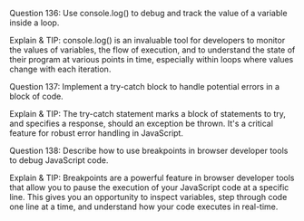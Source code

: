 Question 136: Use console.log() to debug and track the value of a variable inside a loop.

Explain & TIP: console.log() is an invaluable tool for developers to monitor the values of variables, the flow of execution, and to understand the state of their program at various points in time, especially within loops where values change with each iteration.



Question 137: Implement a try-catch block to handle potential errors in a block of code.

Explain & TIP: The try-catch statement marks a block of statements to try, and specifies a response, should an exception be thrown. It's a critical feature for robust error handling in JavaScript.



Question 138: Describe how to use breakpoints in browser developer tools to debug JavaScript code.

Explain & TIP: Breakpoints are a powerful feature in browser developer tools that allow you to pause the execution of your JavaScript code at a specific line. This gives you an opportunity to inspect variables, step through code one line at a time, and understand how your code executes in real-time.